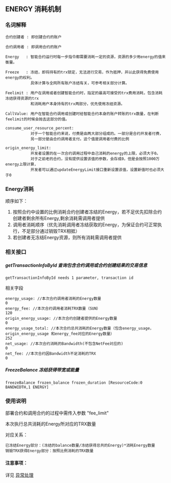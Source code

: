 
## ENERGY 消耗机制

### 名词解释

    合约创建者 : 即创建合约的账户

    合约调用者 : 即调用合约的账户

    Energy   : 智能合约运行时每一步指令都需要消耗一定的资源，资源的多少用energy的值来衡量。

    Freeze   : 冻结，即将持有的trx锁定，无法进行交易，作为抵押，并以此获得免费使用energy的权利。
               具体计算与全网所有账户冻结有关，可参考相关部分计算。

    Feelimit : 用户在调用或者创建智能合约时，指定的最高可接受的trx费用消耗，包含消耗冻结获得资源的trx
               和消耗用户本身持有的trx两部分，优先使用冻结资源。

    CallValue: 用户在智能合约调用或创建时给智能合约本身的账户转账的trx数量，在判断feelimit的时候会抛去这部分的值。

    consume_user_resource_percent: 
               对于一个智能合约来说，付费是由两大部分组成的。一部分是合约开发者付费，
               另一部分是由合约调用者支付。这个值是调用者付费的比例
               
    origin_energy_limit:
               开发者设置的在一次合约调用过程中自己消耗的energy的上限，必须大于0。
               对于之前老的合约，没有提供设置该值的参数，会存成0，但是会按照1000万energy上限计算，
               开发者可以通过updateEnergyLimit接口重新设置该值，设置新值时也必须大于0



### Energy消耗
顺序如下：

1. 按照合约中设置的比例消耗合约创建者冻结的Energy，若不足优先扣除合约创建者剩余所有Energy,剩余消耗需调用者提供
1. 调用者消耗顺序（优先消耗调用者冻结获取的Energy，为保证合约可正常执行，不足部分通过销毁TRX相抵）
1. 若创建者无冻结Energy资源，则所有消耗需调用者提供


### 相关接口

##### getTransactionInfoById 查询包含合约调用或合约创建结果的交易信息
```
getTransactionInfoById needs 1 parameter, transaction id
```
相关字段

```
energy_usage: //本次合约调用者消耗的Energy数量
0
energy_fee: //本次合约调用者消耗TRX数量（SUN）
120
origin_energy_usage: //本次合约创建者提供的Energy数量
0
energy_usage_total: //本次合约总共消耗的Energy数量（包含energy_usage，origin_energy_usage 和energy_fee对应的Energy数量）
252
net_usage: //本次合约消耗的Bandwidth(不包含NetFee对应的)
0
net_fee: //本次合约因Bandwidth不足消耗的TRX
0
```
##### FreezeBalance 冻结获得带宽或能量
```
freezeBalance frozen_balance frozen_duration [ResourceCode:0 BANDWIDTH,1 ENERGY]
```

### 使用说明

部署合约和调用合约的过程中需传入参数 "fee_limit"

本次执行总共消耗的Energy所对应的TRX数量

对应关系：

```
已冻结Energy部分：(冻结的balance数量/冻结获得总共的Energy)*消耗Energy数量
销毁TRX获得Energy部分：按照比例消耗的TRX数量
```

#### 注意事项：
详见 [异常处理](异常处理.md)

